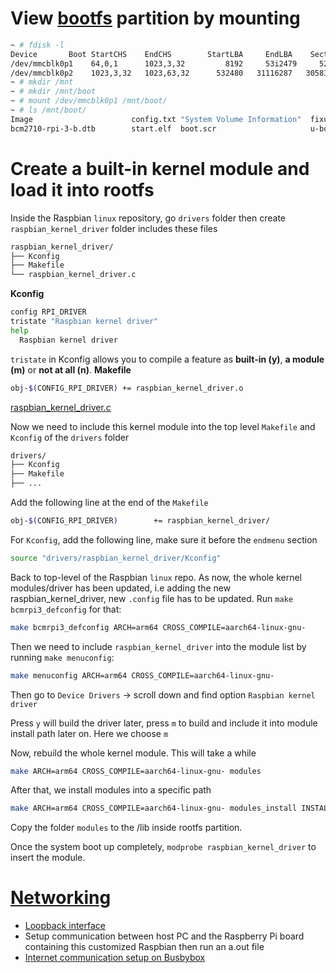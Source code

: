 # View [bootfs](bootfs.md) partition by mounting

```sh
~ # fdisk -l
Device       Boot StartCHS    EndCHS        StartLBA     EndLBA    Sectors  Size Id Type
/dev/mmcblk0p1    64,0,1      1023,3,32         8192     53i2479     524288  256M  c Win95 FAT32 (LBA) # This is the bootfs partition
/dev/mmcblk0p2    1023,3,32   1023,63,32      532480   31116287   30583808 14.5G 83 Linux
~ # mkdir /mnt
~ # mkdir /mnt/boot
~ # mount /dev/mmcblk0p1 /mnt/boot/
~ # ls /mnt/boot/
Image                      config.txt "System Volume Information"  fixup.dat
bcm2710-rpi-3-b.dtb        start.elf  boot.scr                     u-boot.bin bootcode.bin
```

# Create a built-in kernel module and load it into rootfs

Inside the Raspbian ``linux`` repository, go ``drivers`` folder then create ``raspbian_kernel_driver`` folder includes these files
```sh
raspbian_kernel_driver/
├── Kconfig
├── Makefile
└── raspbian_kernel_driver.c
```
**Kconfig**
```sh
config RPI_DRIVER
tristate "Raspbian kernel driver"
help
  Raspbian kernel driver
```
``tristate`` in Kconfig allows you to compile a feature as **built-in (y)**, **a module (m)** or **not at all (n)**.
**Makefile**
```sh
obj-$(CONFIG_RPI_DRIVER) += raspbian_kernel_driver.o
```
[raspbian_kernel_driver.c](https://github.com/TranPhucVinh/Raspberry-Pi-GNU/blob/main/Kernel/raspbian_kernel_module.c)

Now we need to include this kernel module into the top level ``Makefile`` and ``Kconfig`` of the ``drivers`` folder

```sh
drivers/
├── Kconfig
├── Makefile
├── ...
```
Add the following line at the end of the ``Makefile``
```sh
obj-$(CONFIG_RPI_DRIVER) 		+= raspbian_kernel_driver/
```
For ``Kconfig``, add the following line, make sure it before the ``endmenu`` section
```sh
source "drivers/raspbian_kernel_driver/Kconfig"
```
Back to top-level of the Raspbian ``linux`` repo. As now, the whole kernel modules/driver has been updated, i.e adding the new raspbian_kernel_driver, new ``.config`` file has to be updated. Run ``make bcmrpi3_defconfig`` for that:

```sh
make bcmrpi3_defconfig ARCH=arm64 CROSS_COMPILE=aarch64-linux-gnu-
```

Then we need to include ``raspbian_kernel_driver`` into the module list by running ``make menuconfig``:

```sh
make menuconfig ARCH=arm64 CROSS_COMPILE=aarch64-linux-gnu-
```

Then go to ``Device Drivers`` -> scroll down and find option ``Raspbian kernel driver``

Press ``y`` will build the driver later, press ``m`` to build and include it into module install path later on. Here we choose ``m``

Now, rebuild the whole kernel module. This will take a while
```sh
make ARCH=arm64 CROSS_COMPILE=aarch64-linux-gnu- modules
```
After that, we install modules into a specific path
```sh
make ARCH=arm64 CROSS_COMPILE=aarch64-linux-gnu- modules_install INSTALL_MOD_PATH=<custom path>
```
Copy the folder ``modules`` to the /lib inside rootfs partition.

Once the system boot up completely, ``modprobe raspbian_kernel_driver`` to insert the module.
# [Networking](Networking)
* [Loopback interface]()
* Setup communication between host PC and the Raspberry Pi board containing this customized Raspbian then run an a.out file
* [Internet communication setup on Busbybox](Networking/Internet%20communication.md)